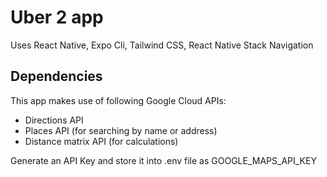 # Uber 2 app

Uses React Native, Expo Cli, Tailwind CSS, React Native Stack Navigation

## Dependencies

This app makes use of following Google Cloud APIs:

- Directions API
- Places API (for searching by name or address)
- Distance matrix API (for calculations)

Generate an API Key and store it into .env file as GOOGLE_MAPS_API_KEY
